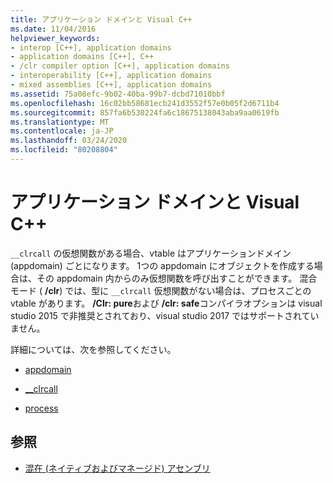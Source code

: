 ```yaml
---
title: アプリケーション ドメインと Visual C++
ms.date: 11/04/2016
helpviewer_keywords:
- interop [C++], application domains
- application domains [C++], C++
- /clr compiler option [C++], application domains
- interoperability [C++], application domains
- mixed assemblies [C++], application domains
ms.assetid: 75a08efc-9b02-40ba-99b7-dcbd71010bbf
ms.openlocfilehash: 16c02bb58681ecb241d3552f57e0b05f2d6711b4
ms.sourcegitcommit: 857fa6b530224fa6c18675138043aba9aa0619fb
ms.translationtype: MT
ms.contentlocale: ja-JP
ms.lasthandoff: 03/24/2020
ms.locfileid: "80208804"
---
```

# <a name="application-domains-and-visual-c"></a>アプリケーション ドメインと Visual C++

`__clrcall` の仮想関数がある場合、vtable はアプリケーションドメイン (appdomain) ごとになります。 1つの appdomain にオブジェクトを作成する場合は、その appdomain 内からのみ仮想関数を呼び出すことができます。 混合モード ( **/clr**) では、型に `__clrcall` 仮想関数がない場合は、プロセスごとの vtable があります。 **/Clr: pure**および **/clr: safe**コンパイラオプションは visual studio 2015 で非推奨とされており、visual studio 2017 ではサポートされていません。

詳細については、次を参照してください。

- [appdomain](../cpp/appdomain.md)

- [__clrcall](../cpp/clrcall.md)

- [process](../cpp/process.md)

## <a name="see-also"></a>参照

- [混在 (ネイティブおよびマネージド) アセンブリ](../dotnet/mixed-native-and-managed-assemblies.md)
